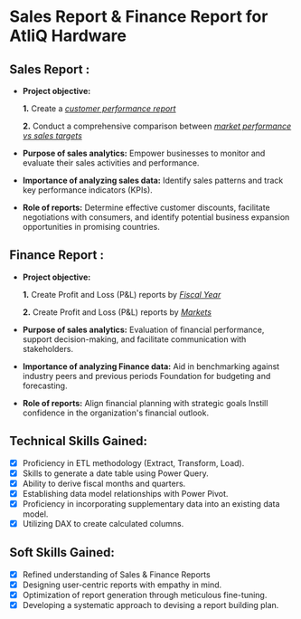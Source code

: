 # Sales Report & Finance Report for AtliQ Hardware

## Sales Report :


- **Project objective:** 

    **1.** Create a _[customer performance report](https://github.com/sharikcodes/Sales-Finance-Analytics-FMCG-/blob/main/Customer%20Performance%20Report.pdf)_ 

    **2.** Conduct a comprehensive comparison between _[market performance vs sales targets](https://github.com/sharikcodes/Sales-Finance-Analytics-FMCG-/blob/main/Market%20Performance%20vs%20Target.pdf)_

- **Purpose of sales analytics:** Empower businesses to monitor and evaluate their sales activities and performance.

- **Importance of analyzing sales data:** Identify sales patterns and track key performance indicators (KPIs).

- **Role of reports:** Determine effective customer discounts, facilitate negotiations with consumers, and identify potential business expansion opportunities in promising countries.


## Finance Report :

- **Project objective:** 

    **1.** Create Profit and Loss (P&L) reports by _[Fiscal Year](https://github.com/sharikcodes/Sales-Finance-Analytics-FMCG-/blob/main/P%20%26%20L%20By%20Fiscal%20Years.pdf)_ 

   **2.** Create Profit and Loss (P&L) reports by _[Markets](https://github.com/sharikcodes/Sales-Finance-Analytics-FMCG-/blob/main/Sales_report.pdf)_

- **Purpose of sales analytics:** Evaluation of financial performance, support decision-making, and facilitate communication with stakeholders.

- **Importance of analyzing Finance data:** Aid in benchmarking against industry peers and previous periods Foundation for budgeting and forecasting.

- **Role of reports:** Align financial planning with strategic goals Instill confidence in the organization's financial outlook.


## Technical Skills Gained:
- [x]	Proficiency in ETL methodology (Extract, Transform, Load).
- [x]	Skills to generate a date table using Power Query.
- [x]	Ability to derive fiscal months and quarters.
- [x]	Establishing data model relationships with Power Pivot.
- [x]	Proficiency in incorporating supplementary data into an existing data model.
- [x]	Utilizing DAX to create calculated columns.

## Soft Skills Gained:
- [x]	Refined understanding of Sales & Finance Reports
- [x]	Designing user-centric reports with empathy in mind.
- [x]	Optimization of report generation through meticulous fine-tuning.
- [x]	Developing a systematic approach to devising a report building plan.
